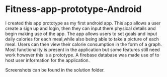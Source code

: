 # Fitness-app-prototype-Android
I  created this app prototype as my first android app. This app allows a user  create a sign up and login, 
then they can input there physical details and begin making use of the app.
The app allows users to set goals and input daily calories for each meal,while also being able to take a picture of each meal.
Users can then view their calorie consumption in the form of a graph. 
Most functionality is present in the application but some features still need work however this is a prototype. 
A firebase database was made use of to host user information for the application.

Screenshots can be found in the solution folder.
